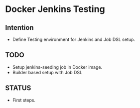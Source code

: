 Docker Jenkins Testing
======================


Intention
---------

  * Define Testing environment for Jenkins and Job DSL setup.

TODO
----
  * Setup jenkins-seeding job in Docker image.
  * Builder based setup with Job DSL



STATUS
------
 
  * First steps.
